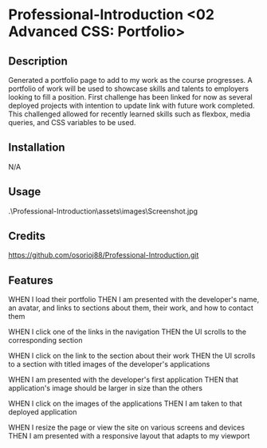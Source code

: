  # Professional-Introduction <02 Advanced CSS: Portfolio>

## Description

Generated a portfolio page to add to my work as the course progresses. A portfolio of work will be used to showcase skills and talents to employers looking to fill a position. First challenge has been linked for now as several deployed projects with intention to update link with future work completed.
This challenged allowed for recently learned skills such as flexbox, media queries, and CSS variables to be used.

## Installation

N/A

## Usage

.\Professional-Introduction\assets\images\Screenshot.jpg

## Credits

https://github.com/osorioj88/Professional-Introduction.git


## Features

WHEN I load their portfolio
THEN I am presented with the developer's name, an avatar, and links to sections about them, their work, and how to contact them

WHEN I click one of the links in the navigation
THEN the UI scrolls to the corresponding section

WHEN I click on the link to the section about their work
THEN the UI scrolls to a section with titled images of the developer's applications

WHEN I am presented with the developer's first application
THEN that application's image should be larger in size than the others

WHEN I click on the images of the applications
THEN I am taken to that deployed application

WHEN I resize the page or view the site on various screens and devices
THEN I am presented with a responsive layout that adapts to my viewport